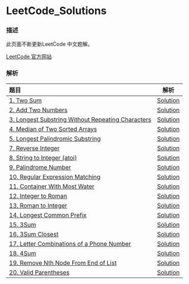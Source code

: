 # LeetCode_Solutions

### 描述

此页面不断更新LeetCode 中文题解。

[LeetCode 官方网站](https://leetcode.com/)

### 解析

| 题目                                       |                    解析                    |
| :--------------------------------------- | :--------------------------------------: |
| [1. Two Sum](https://leetcode.com/problems/two-sum/) | [Solution](/Algorithms/1.%20Two%20Sum.md) |
| [2. Add Two Numbers](https://leetcode.com/problems/add-two-numbers/) | [Solution](/Algorithms/2.%20Add%20Two%20Numbers.md) |
| [3. Longest Substring Without Repeating Characters](https://leetcode.com/problems/longest-substring-without-repeating-characters/) | [Solution](/Algorithms/3.%20Longest%20Substring%20Without%20Repeating%20Characters.md) |
| [4. Median of Two Sorted Arrays](https://leetcode.com/problems/median-of-two-sorted-arrays/) | [Solution](/Algorithms/4.%20Median%20of%20Two%20Sorted%20Arrays.md) |
| [5. Longest Palindromic Substring](https://leetcode.com/problems/longest-palindromic-substring/) | [Solution](/Algorithms/5.%20Longest%20Palindromic%20Substring.md) |
| [7. Reverse Integer](https://leetcode.com/problems/reverse-integer/) | [Solution](/Algorithms/7.%20Reverse%20Integer.md) |
| [8. String to Integer (atoi)](https://leetcode.com/problems/string-to-integer-atoi/) | [Solution](/Algorithms/8.%20String%20to%20Integer%20(atoi).md) |
| [9. Palindrome Number](https://leetcode.com/problems/palindrome-number/) | [Solution](/Algorithms/9.%20Palindrome%20Number.md) |
| [10. Regular Expression Matching](https://leetcode.com/problems/regular-expression-matching/) | [Solution](/Algorithms/10.%20Regular%20Expression%20Matching.md) |
| [11. Container With Most Water](https://leetcode.com/problems/container-with-most-water/) | [Solution](/Algorithms/11.%20Container%20With%20Most%20Water.md) |
| [12. Integer to Roman](https://leetcode.com/problems/integer-to-roman/) | [Solution](/Algorithms/12.%20Integer%20to%20Roman.md) |
| [13. Roman to Integer](https://leetcode.com/problems/roman-to-integer/) | [Solution](/Algorithms/13.%20Roman%20to%20Integer.md) |
| [14. Longest Common Prefix](https://leetcode.com/problems/longest-common-prefix/#/description) | [Solution](/Algorithms/14.%20Longest%20Common%20Prefix.md) |
| [15. 3Sum](https://leetcode.com/problems/3sum/) | [Solution](/Algorithms/15.%203Sum.md) |
| [16. 3Sum Closest](https://leetcode.com/problems/3sum-closest/) | [Solution](/Algorithms/16.%203Sum%20Closest.md) |
| [17. Letter Combinations of a Phone Number](https://leetcode.com/problems/letter-combinations-of-a-phone-number/) | [Solution](/Algorithms/17.%20Letter%20Combinations%20of%20a%20Phone%20Number.md) |
| [18. 4Sum](https://leetcode.com/problems/4sum/) | [Solution](/Algorithms/18.%204Sum.md) |
| [19. Remove Nth Node From End of List](https://leetcode.com/problems/remove-nth-node-from-end-of-list/) | [Solution](/Algorithms/19.%20Remove%20Nth%20Node%20From%20End%20of%20List.md) |
| [20. Valid Parentheses](https://leetcode.com/problems/valid-parentheses/) | [Solution](/Algorithms/20.%20Valid%20Parentheses.md) |


